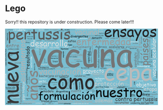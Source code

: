 # Lego

Sorry!! this repository is under construction. Please come later!!!

![Image text](https://github.com/nicoambrosis/WordCloud/blob/main/Plan_corto.png)
